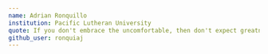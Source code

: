 ```yaml
---
name: Adrian Ronquillo
institution: Pacific Lutheran University
quote: If you don't embrace the uncomfortable, then don't expect greatness
github_user: ronquiaj
---
```


